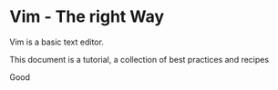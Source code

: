
# Vim - The right Way

Vim is a basic text editor. 

This document is a tutorial, a collection of best practices and recipes


Good
